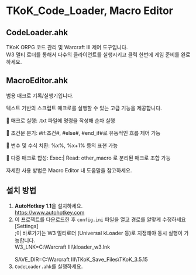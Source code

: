 # TKoK_Code_Loader, Macro Editor

## CodeLoader.ahk
TKoK ORPG 코드 관리 및 Warcraft III 제어 도구입니다. <br>
W3 멀티 로더를 통해서 다수의 클라이언트를 실행시키고 클릭 한번에 게임 준비를 완료하세요.

## MacroEditor.ahk
범용 매크로 기록/실행기입니다. <br>

텍스트 기반의 스크립트 매크로를 실행할 수 있는 고급 기능을 제공합니다.

📜 매크로 실행: .txt 파일에 명령을 작성해 순차 실행

🔁 조건문 분기: #if:조건#, #else#, #end_if#로 유동적인 흐름 제어 가능

🧠 변수 및 수식 치환: %x%, %x+1% 등의 표현 가능

📌 다중 매크로 합성: Exec:| Read: other_macro 로 분리된 매크로 조합 가능

자세한 사용 방법은 Macro Editor 내 도움말을 참고하세요.

## 설치 방법
1. **AutoHotkey 1.1**을 설치하세요.  
https://www.autohotkey.com
2. 이 프로젝트를 다운로드한 후 `config.ini` 파일을 열고 경로를 알맞게 수정하세요<br>
[Settings]<br>
;이 바로가기는 W3 멀티로더 (Universal kLoader 등)로 지정해야 동시 실행이 가능합니다.<br>
W3_LNK=C:\Warcraft III\kloader_w3.lnk <br><br>
SAVE_DIR=C:\Warcraft III\TKoK_Save_Files\TKoK_3.5.15<br>
3. `CodeLoader.ahk`를 실행하세요.
